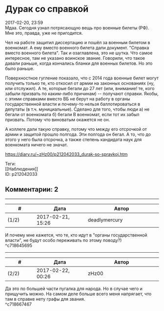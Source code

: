 Дурак со справкой
=================

  
2017-02-20, 23:59  
 Мдаа. Сегодня узнал потрясающую вещь про военные билеты (РФ). Мне это, правда, уже не пригодится.   
   
 Чел на работе защитил диссертацию и пошёл за военным билетом в военкомат. А ему вместо военного билета дали документ. "Справка вместо военного билета". Так и озаглавлена, это не шутка. Что самое интересное, там не указано воинское звание. Говорили, что такое давали раньше, когда кончались бланки для военных билетов. Но это было раньше.   
   
 Поверхностное гугление показало, что с 2014 года военные билет могут получить только те, кто откосил от армии на законных основаниях (ну, или отслужил). А те, которые бегали до 27 лет (или, внимание! те, кого забыли призвать по каким-либо причинам) -- получают справки. Якобы, с этими справками вместо ВБ не берут на работу в органы государственной власти и почему-то нельзя баллотироваться в депутаты (в т.ч. мунициальные). Сделано для того, чтобы люди а) не бегали от военкомата б) бегали В военкомат, если тот их забыл призвать. Потому что виноватым окажется не он.   
   
 А коллеге дали такую справку, потому что между его отсрочкой от армии и защитой прошло полгода. Эти полгода он бегал. А то, что до этого у него была отсрочка, а также степень кандидата наук для военкомата ничего не значат.   
  
<https://diary.ru/~zHz00/p212042033_durak-so-spravkoj.htm>  
  
Теги:  
[[Наблюдения]]  
ID: p212042033  


Комментарии: 2
--------------

  


---



|         #         |              Дата              |                     Автор                     |           ID           |
| --- | --- | --- | --- |
| (1/2) | 2017-02-21, 15:26 | deadlymercury | c718645695 |

  
 И почему мне кажется, что те, кто идут в "органы государственной власти", не будут особо переживать по этому поводу?)   
 ^c718645695

---



|         #         |              Дата              |                     Автор                     |           ID           |
| --- | --- | --- | --- |
| (2/2) | 2017-02-22, 00:26 | zHz00 | c718667467 |

  
 Да это по большей части пугалка для народа. Но в случае чего и прищучить можно. На самом деле больше всего меня напрягает, что там в справке нету графы для звания.   
 ^c718667467